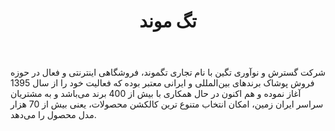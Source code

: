 ﻿---
layout: post
title: تگ موند
name_en: tagmond
company_slug: tagmond
logo: 
cover: 
company_count:
founded:
location: ""
total_review: 
total_interview: 
salary_avg: 
salary_min: 
salary_max: 
rate: 
view_count: 
industry: کامپیوتر، فناوری اطلاعات و اینترنت
city: تهران, تهران
size_en: S
size: 11-50 نفر
site: http://tagmond.com/
---

شرکت گسترش و نوآوری تگین با نام تجاری تگموند، فروشگاهی اینترنتی و فعال در حوزه فروش پوشاک برندهای بین‌المللی و ایرانی معتبر بوده که فعالیت خود را از سال 1395 آغاز نموده و هم ا‌کنون در حال همکاری با بیش از 400 برند می‌باشد و به مشتریان سراسر ایران زمین، امکان انتخاب متنوع ترین کالکشن محصولات، یعنی بیش از 70 هزار مدل محصول را می‌دهد.
